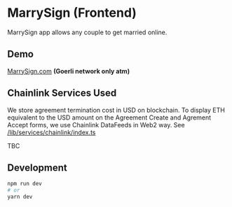 # MarrySign (Frontend)
MarrySign app allows any couple to get married online.

## Demo

[MarrySign.com](https://marrysign.com/) **(Goerli network only atm)**


## Chainlink Services Used

We store agreement termination cost in USD on blockchain.
To display ETH equivalent to the USD amount on the Agreement Create and Agrement Accept forms, 
we use Chainlink DataFeeds in Web2 way. See [/lib/services/chainlink/index.ts](/lib/services/chainlink/index.ts)

TBC


## Development

```bash
npm run dev
# or
yarn dev
```
